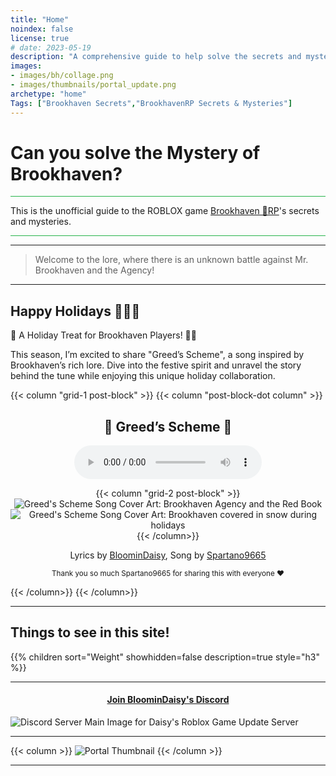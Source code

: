 ```yaml
---
title: "Home"
noindex: false
license: true
# date: 2023-05-19
description: "A comprehensive guide to help solve the secrets and mysteries of Brookhaven RP. A walkthrough of quests, a casebook with notes and details."
images: 
- images/bh/collage.png
- images/thumbnails/portal_update.png
archetype: "home"
Tags: ["Brookhaven Secrets","BrookhavenRP Secrets & Mysteries"]
---
```




# Can you solve the **Mystery** of Brookhaven?

<hr style="background-color: #28b44c" size=8>


This is the unofficial guide to the ROBLOX game <a href="https://www.roblox.com/games/4924922222/Brookhaven-RP" ref="noopener">Brookhaven 🏡RP</a>'s secrets and mysteries.


<hr style="background-color: #28b44c" size=8>

---

> Welcome to the lore, where there is an unknown battle against Mr. Brookhaven and the Agency!


---

## Happy Holidays 🎄📕✨

🎵 A Holiday Treat for Brookhaven Players! 🎄✨

This season, I’m excited to share "Greed’s Scheme", a song inspired by Brookhaven’s rich lore. Dive into the festive spirit and unravel the story behind the tune while enjoying this unique holiday collaboration.

{{< column "grid-1 post-block" >}}
{{< column "post-block-dot column" >}}
<center>

## 🎵 Greed’s Scheme 🎵
<audio controls>
  <source src="images/Greeds_Scheme.mp3" type="audio/mpeg" />
  <source src="images/Greeds_Scheme.ogg" type="audio/ogg" />
</audio>

{{< column "grid-2 post-block" >}}
![Greed's Scheme Song Cover Art: Brookhaven Agency and the Red Book](/images/greeds_scheme.webp?width=200px)
![Greed's Scheme Song Cover Art: Brookhaven covered in snow during holidays](/images/greeds_scheme_2.webp?width=200px)
{{< /column>}}

Lyrics by [BloominDaisy](/about/),
Song by [Spartano9665](https://discord.com/channels/482308357248647177/870010373976236052/1321477004436049970)

<sub>Thank you so much Spartano9665 for sharing this with everyone :heart:</sub>

</center>

{{< /column>}}
{{< /column>}}

---

## Things to see in this site!


<div class="expand-content" style="display: block;">
{{% children sort="Weight" showhidden=false description=true style="h3"  %}}
</div>

---

#### <center> [Join BloominDaisy's Discord](https://discord.gg/fxhXWgxcHV)</center>
![Discord Server Main Image for Daisy's Roblox Game Update Server](/images/hawk1.png)

---

{{< column >}}
![Portal Thumbnail](/images/thumbnails/portal_update.png)
{{< /column >}}

---

